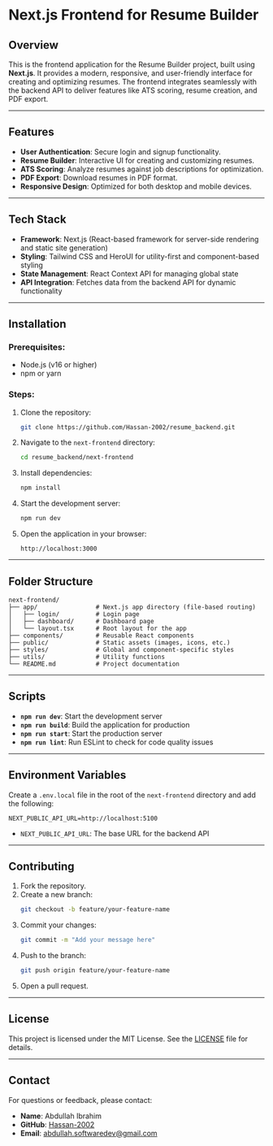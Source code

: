 # Next.js Frontend for Resume Builder

## Overview
This is the frontend application for the Resume Builder project, built using **Next.js**. It provides a modern, responsive, and user-friendly interface for creating and optimizing resumes. The frontend integrates seamlessly with the backend API to deliver features like ATS scoring, resume creation, and PDF export.

---

## Features
- **User Authentication**: Secure login and signup functionality.
- **Resume Builder**: Interactive UI for creating and customizing resumes.
- **ATS Scoring**: Analyze resumes against job descriptions for optimization.
- **PDF Export**: Download resumes in PDF format.
- **Responsive Design**: Optimized for both desktop and mobile devices.

---

## Tech Stack
- **Framework**: Next.js (React-based framework for server-side rendering and static site generation)
- **Styling**: Tailwind CSS and HeroUI for utility-first and component-based styling
- **State Management**: React Context API for managing global state
- **API Integration**: Fetches data from the backend API for dynamic functionality

---

## Installation
### Prerequisites:
- Node.js (v16 or higher)
- npm or yarn

### Steps:
1. Clone the repository:
   ```bash
   git clone https://github.com/Hassan-2002/resume_backend.git
   ```
2. Navigate to the `next-frontend` directory:
   ```bash
   cd resume_backend/next-frontend
   ```
3. Install dependencies:
   ```bash
   npm install
   ```
4. Start the development server:
   ```bash
   npm run dev
   ```
5. Open the application in your browser:
   ```
   http://localhost:3000
   ```

---

## Folder Structure
```
next-frontend/
├── app/                # Next.js app directory (file-based routing)
│   ├── login/          # Login page
│   ├── dashboard/      # Dashboard page
│   └── layout.tsx      # Root layout for the app
├── components/         # Reusable React components
├── public/             # Static assets (images, icons, etc.)
├── styles/             # Global and component-specific styles
├── utils/              # Utility functions
└── README.md           # Project documentation
```

---

## Scripts
- **`npm run dev`**: Start the development server
- **`npm run build`**: Build the application for production
- **`npm run start`**: Start the production server
- **`npm run lint`**: Run ESLint to check for code quality issues

---

## Environment Variables
Create a `.env.local` file in the root of the `next-frontend` directory and add the following:
```env
NEXT_PUBLIC_API_URL=http://localhost:5100
```
- `NEXT_PUBLIC_API_URL`: The base URL for the backend API

---

## Contributing
1. Fork the repository.
2. Create a new branch:
   ```bash
   git checkout -b feature/your-feature-name
   ```
3. Commit your changes:
   ```bash
   git commit -m "Add your message here"
   ```
4. Push to the branch:
   ```bash
   git push origin feature/your-feature-name
   ```
5. Open a pull request.

---

## License
This project is licensed under the MIT License. See the [LICENSE](LICENSE) file for details.

---

## Contact
For questions or feedback, please contact:
- **Name**: Abdullah Ibrahim
- **GitHub**: [Hassan-2002](https://github.com/Hassan-2002)
- **Email**: abdullah.softwaredev@gmail.com
